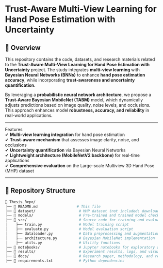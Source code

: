 # Trust-Aware Multi-View Learning for Hand Pose Estimation with Uncertainty  

## 📌 Overview  
This repository contains the code, datasets, and research materials related to the **Trust-Aware Multi-View Learning for Hand Pose Estimation with Uncertainty** project. The study integrates **multi-view learning** with **Bayesian Neural Networks (BNNs)** to enhance **hand pose estimation accuracy**, while incorporating **trust-awareness and uncertainty quantification**.  

By leveraging a **probabilistic neural network architecture**, we propose a **Trust-Aware Bayesian MobileNet (TABM)** model, which dynamically adjusts predictions based on image quality, noise levels, and occlusions. This approach enhances model **robustness, accuracy, and reliability** in real-world applications.  

---

Features  
✔ **Multi-view learning integration** for hand pose estimation  
✔ **Trust-aware mechanism** that assesses image clarity, noise, and occlusions  
✔ **Uncertainty quantification** via Bayesian Neural Networks  
✔ **Lightweight architecture (MobileNetV2 backbone)** for real-time applications  
✔ **Comprehensive evaluation** on the Large-scale Multiview 3D Hand Pose (MHP) dataset  

---

## 📂 Repository Structure  

```bash
📁 Thesis_Repo/
│── 📄 README.md                  # This file
│── 📁 dataset/                    # MHP dataset (not included; download separately)
│── 📁 models/                     # Pre-trained and trained model checkpoints
│── 📁 src/                        # Source code for training and evaluation
│    ├── train.py                 # Model training script
│    ├── evaluate.py              # Model evaluation script
│    ├── dataloader.py            # Data preprocessing and augmentation
│    ├── architecture.py          # Bayesian MobileNet implementation
│    ├── utils.py                 # Utility functions
│── 📁 notebooks/                  # Jupyter notebooks for exploratory analysis
│── 📁 results/                    # Experiment results, logs, and visualizations
│── 📁 docs/                       # Research paper, methodology, and references
│── 📄 requirements.txt            # Python dependencies  
